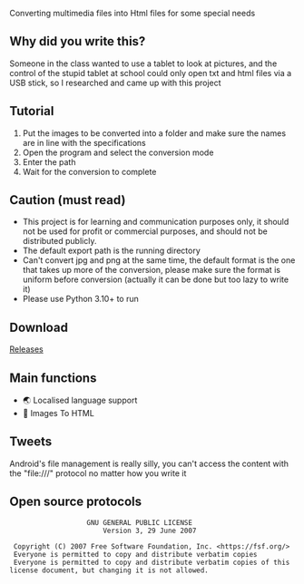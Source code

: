 Converting multimedia files into Html files for some special needs

## Why did you write this?

Someone in the class wanted to use a tablet to look at pictures, and the control of the stupid tablet at school could only open txt and html files via a USB stick, so I researched and came up with this project

## Tutorial
1. Put the images to be converted into a folder and make sure the names are in line with the specifications
2. Open the program and select the conversion mode
3. Enter the path
4. Wait for the conversion to complete

## Caution (must read)
* This project is for learning and communication purposes only, it should not be used for profit or commercial purposes, and should not be distributed publicly.
* The default export path is the running directory
* Can't convert jpg and png at the same time, the default format is the one that takes up more of the conversion, please make sure the format is uniform before conversion (actually it can be done but too lazy to write it)
* Please use Python 3.10+ to run

## Download
[Releases](https://github.com/zhicheng233/Multimedia-To-HMTL/releases) 

## Main functions
- 🌏 Localised language support
- 📌 Images To HTML

## Tweets
Android's file management is really silly, you can't access the content with the "file:///" protocol no matter how you write it

## Open source protocols
```text
                   GNU GENERAL PUBLIC LICENSE
                       Version 3, 29 June 2007

 Copyright (C) 2007 Free Software Foundation, Inc. <https://fsf.org/>
 Everyone is permitted to copy and distribute verbatim copies
 Everyone is permitted to copy and distribute verbatim copies of this license document, but changing it is not allowed.
```